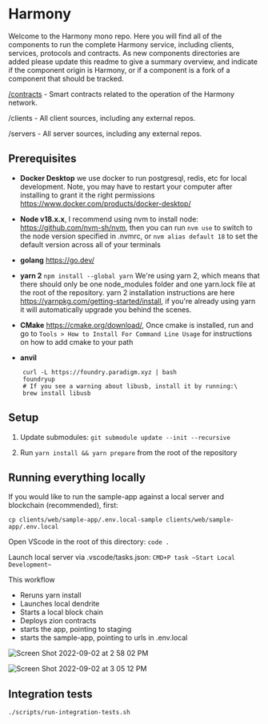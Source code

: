 # Harmony

Welcome to the Harmony mono repo. Here you will find all of the components to run the complete Harmony service, including clients, services, protocols and contracts. As new components directories are added please update this readme to give a summary overview, and indicate if the component origin is Harmony, or if a component is a fork of a component that should be tracked.

[/contracts](contracts/zion-governance) - Smart contracts related to the operation of the Harmony network.

/clients - All client sources, including any external repos.

/servers - All server sources, including any external repos.

## Prerequisites

- **Docker Desktop** we use docker to run postgresql, redis, etc for local development. Note, you may have to restart your computer after installing to grant it the right permissions <https://www.docker.com/products/docker-desktop/>

- **Node v18.x.x**, I recommend using nvm to install node: <https://github.com/nvm-sh/nvm>, then you can run `nvm use` to switch to the node version specified in .nvmrc, or `nvm alias default 18` to set the default version across all of your terminals

- **golang** <https://go.dev/>

- **yarn 2** `npm install --global yarn` We're using yarn 2, which means that there should only be one node_modules folder and one yarn.lock file at the root of the repository. yarn 2 installation instructions are here <https://yarnpkg.com/getting-started/install>, if you're already using yarn it will automatically upgrade you behind the scenes.

- **CMake** <https://cmake.org/download/>, Once cmake is installed, run and go to `Tools > How to Install For Command Line Usage` for instructions on how to add cmake to your path

- **anvil**

```
    curl -L https://foundry.paradigm.xyz | bash
    foundryup
    # If you see a warning about libusb, install it by running:\
    brew install libusb
```

## Setup

1. Update submodules: `git submodule update --init --recursive`

2. Run `yarn install && yarn prepare` from the root of the repository

## Running everything locally

If you would like to run the sample-app against a local server and blockchain (recommended), first:

```
cp clients/web/sample-app/.env.local-sample clients/web/sample-app/.env.local
```

Open VScode in the root of this directory: `code .`

Launch local server via .vscode/tasks.json: `CMD+P task ~Start Local Development~`

This workflow

- Reruns yarn install
- Launches local dendrite
- Starts a local block chain
- Deploys zion contracts
- starts the app, pointing to staging
- starts the sample-app, pointing to urls in .env.local

![Screen Shot 2022-09-02 at 2 58 02 PM](https://user-images.githubusercontent.com/950745/188241222-c71d65dc-cda4-41db-8272-f5bdb18e26bf.png)

![Screen Shot 2022-09-02 at 3 05 12 PM](https://user-images.githubusercontent.com/950745/188241166-cf387398-6b43-4366-bead-b8c50fd1b0c2.png)

## Integration tests

`./scripts/run-integration-tests.sh`
